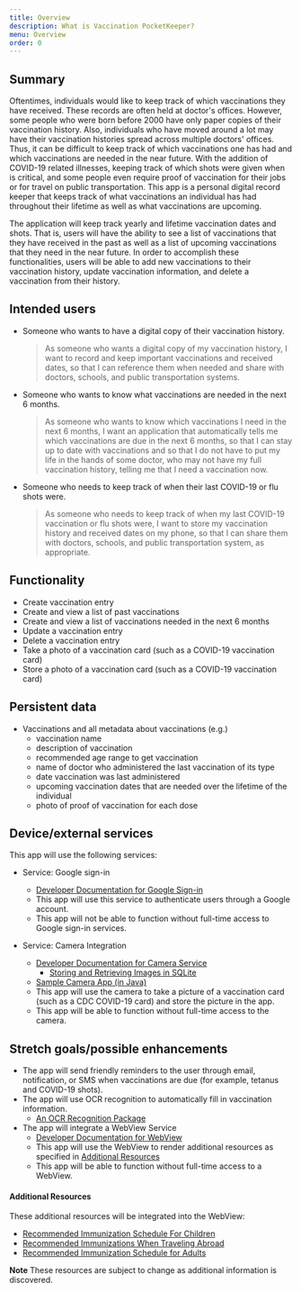 ```yaml
---
title: Overview
description: What is Vaccination PocketKeeper?
menu: Overview
order: 0
---
```


## Summary

Oftentimes, individuals would like to keep track of which vaccinations they have received.  These records are often held at doctor's offices.  However, some people who were born before 2000 have only paper copies of their vaccination history.  Also, individuals who have moved around a lot may have their vaccination histories spread across multiple doctors' offices.  Thus, it can be difficult to keep track of which vaccinations one has had and which vaccinations are needed in the near future.  With the addition of COVID-19 related illnesses, keeping track of which shots were given when is critical, and some people even require proof of vaccination for their jobs or for travel on public transportation.  This app is a personal digital record keeper that keeps track of what vaccinations an individual has had throughout their lifetime as well as what vaccinations are upcoming. 

The application will keep track yearly and lifetime vaccination dates and shots.  That is, users will have the ability to see a list of vaccinations that they have received in the past as well as a list of upcoming vaccinations that they need in the near future.  In order to accomplish these functionalities, users will be able to add new vaccinations to their vaccination history, update vaccination information, and delete a vaccination from their history.  <!-- (and see a list of CDC and additional  vaccination recommendations &#40;from a phone browser&#41;.) -->

## Intended users

* Someone who wants to have a digital copy of their vaccination history.

    > As someone who wants a digital copy of my vaccination history, I want to record and keep important vaccinations and received dates, so that I can reference them when needed and share with doctors, schools, and public transportation systems.

* Someone who wants to know what vaccinations are needed in the next 6 months.

  > As someone who wants to know which vaccinations I need in the next 6 months, I want an application that automatically tells me which vaccinations are due in the next 6 months, so that I can stay up to date with vaccinations and so that I do not have to put my life in the hands of some doctor, who may not have my full vaccination history, telling me that I need a vaccination now.

* Someone who needs to keep track of when their last COVID-19 or flu shots were.  

    > As someone who needs to keep track of when my last COVID-19 vaccination or flu shots were, I want to store my vaccination history and received dates on my phone, so that I can share them with doctors, schools, and public transportation system, as appropriate.

## Functionality

* Create vaccination entry
* Create and view a list of past vaccinations
* Create and view a list of vaccinations needed in the next 6 months
* Update a vaccination entry
* Delete a vaccination entry <!-- (* List a few additional resources where individuals can go to get more information about vaccines.)-->
* Take a photo of a vaccination card (such as a COVID-19 vaccination card)
* Store a photo of a vaccination card (such as a COVID-19 vaccination card)

## Persistent data

* Vaccinations and all metadata about vaccinations (e.g.)
  * vaccination name
  * description of vaccination
  * recommended age range to get vaccination
  * name of doctor who administered the last vaccination of its type
  * date vaccination was last administered
  * upcoming vaccination dates that are needed over the lifetime of the individual
  * photo of proof of vaccination for each dose

## Device/external services

This app will use the following services: 
* Service: Google sign-in
  * [Developer Documentation for Google Sign-in](https://developers.google.com/identity/sign-in/android/start-integrating)
  * This app will use this service to authenticate users through a Google account.
  * This app will not be able to function without full-time access to Google sign-in services.

* Service: Camera Integration
  * [Developer Documentation for Camera Service](https://developer.android.com/guide/topics/media/camera)
    * [Storing and Retrieving Images in SQLite](https://www.youtube.com/watch?v=X7T0g5kBYJk)
  * [Sample Camera App (in Java)](https://github.com/googlearchive/android-Camera2Basic/blob/master/Application/src/main/java/com/example/android/camera2basic/Camera2BasicFragment.java)
  * This app will use the camera to take a picture of a vaccination card (such as a CDC COVID-19 card) and store the picture in the app.
  * This app will be able to function without full-time access to the camera.
  
## Stretch goals/possible enhancements 

* The app will send friendly reminders to the user through email, notification, or SMS when vaccinations are due (for example, tetanus and COVID-19 shots).
* The app will use OCR recognition to automatically fill in vaccination information. 
  * [An OCR Recognition Package](https://github.com/tesseract-ocr/tesseract)
* The app will integrate a WebView Service
  * [Developer Documentation for WebView](https://developer.android.com/guide/webapps)
  * This app will use the WebView to render additional resources as specified in [Additional Resources](#additional-resources)
  * This app will be able to function without full-time access to a WebView.

#### Additional Resources

These additional resources will be integrated into the WebView:
* [Recommended Immunization Schedule For Children](https://healthychildren.org/English/safety-prevention/immunizations/Pages/Recommended-Immunization-Schedules.aspx?gclid=CjwKCAjwh5qLBhALEiwAioodsz1-zBQxR35agsYeBt4t1fmXJvEmUJUKcMPg3VOTd_XLX_Uq_h5uXxoCDbsQAvD_BwE)
* [Recommended Immunizations When Traveling Abroad](https://wwwnc.cdc.gov/travel/destinations/traveler/none/american-samoa?s_cid=ncezid-dgmq-travel-single-001)
* [Recommended Immunization Schedule for Adults](https://www.cdc.gov/vaccines/schedules/hcp/imz/adult.html)

**Note**
These resources are subject to change as additional information is discovered.

